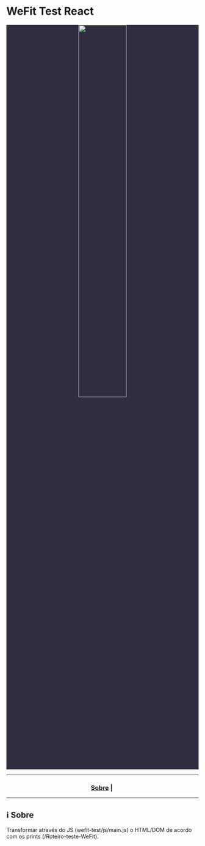 # WeFit Test React

<p align="center" style="background-color: #2F2E41">
  <a href="https://wefit.com.br/" target="_blank" rel="noreferrer noopener">
    <img src="https://user-images.githubusercontent.com/54115624/216507723-680f5174-9963-4b6f-b860-605d751aa02f.png" alt="" style="aspect-ratio: 3; width: 50%; object-fit: cover;" role="banner" loading="lazy" decoding="async" fetchpriority="high" />
  </a>
</p>

---

<h3 align="center">
  <a href="#information_source-sobre">Sobre</a>&nbsp;|&nbsp;
</h3>


---

## :information_source: Sobre

Transformar através do JS (wefit-test/js/main.js) o HTML/DOM de acordo com os prints (/Roteiro-teste-WeFit).




